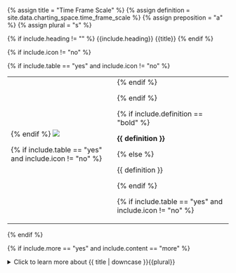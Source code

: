 <!--------------------------------------------- TITLE AND DEFINITION starts -->

{% assign title = "Time Frame Scale" %}
{% assign definition = site.data.charting_space.time_frame_scale %}
{% assign preposition = "a" %}
{% assign plural = "s" %}

<!--------------------------------------------- TITLE AND DEFINITION ends -->

{% if include.heading != "" %}
{{include.heading}} {{title}}
{% endif %}

{% if include.icon != "no" %} 

{% if include.table == "yes" and include.icon != "no" %}
<table class="definitionTable"><tr><td>
{% endif %}

<img src='images/icons/{{include.icon}}{{ title | downcase | replace: " ", "-" }}.png' />

{% if include.table == "yes" and include.icon != "no" %}
</td><td>
{% endif %}

{% endif %}

{% if include.definition == "bold" %}

<strong>{{ definition }}</strong>

{% else %}

{{ definition }}

{% endif %}

{% if include.table == "yes" and include.icon != "no" %}
</td></tr></table>
{% endif %}

{% if include.more == "yes" and include.content == "more" %}
<details class="detailsCollapsible"><summary class="nobr">Click to learn more about {{ title | downcase }}{{plural}}
</summary>
{% endif %}

{% if include.content != "no" %}

<!--------------------------------------------- CONTENT starts -->

When the time frame scale is set at the level of the time machine, the scale setting affects all charts within the time machine. When set at the level of the timeline chart, the setting overrides the time frame scale at the time machine level. This allows comparing charts in different time frames, but still synchronized at the datetime level.

<!--------------------------------------------- CONTENT ends -->

{% endif %}

{% if include.charts != "" %}

{{include.charts}} Controlling the {{title}} from the Charts

<!--------------------------------------------- CHARTS starts -->

You may set a time frame value from within the charts by placing the mouse pointer over the corresponding time machine or timeline chart time frame box and scrolling the mouse wheel.

<!--------------------------------------------- CHARTS ends -->

{% endif %}

{% if include.more == "yes" and include.content != "more" %}
<details class="detailsCollapsible"><summary class="nobr">Click to learn more about {{ title | downcase }}{{plural}}
</summary>
{% endif %}

{% if include.adding != "" %}

{{include.adding}} Adding {{preposition}} {{title}} Node

<!--------------------------------------------- ADDING starts -->

To add a time frame scale, select *Add Time Frame Scale* on the time machine or the timeline chart node menu.

<!--------------------------------------------- ADDING ends -->

{% endif %}

{% if include.configuring != "" %}

{{include.configuring}} Configuring the {{title}}

<!--------------------------------------------- CONFIGURING starts -->

Select *Configure Frame Scale* on the menu to access the configuration.

```json
{
    "value":"06-hs"
}
```

* ```value``` can be any of the time frames supported by the system:

  * ```01-min```, ```02-min```, ```03-min```, ```04-min```, ```05-min```, ```10-min```, ```15-min```, ```20-min```, ```30-min```, ```40-min```, and ```45-min```.

  * ```01-hs```, ```02-hs```, ```03-hs```, ```04-hs```, ```06-hs```, ```08-hs```, ```12-hs```, and ```24-hs```.

  {% include note.html content="The values entered via the design space and the charts are synchronized and stored in the node." %}

<!--------------------------------------------- CONFIGURING ends -->

{% endif %}

{% if include.more == "yes" %}
</details>
{% endif %}